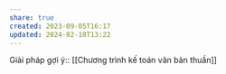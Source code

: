 ```yaml
---
share: true
created: 2023-09-05T16:17
updated: 2024-02-18T13:22
---
```

Giải pháp gợi ý:: [[Chương trình kế toán văn bản thuần]]